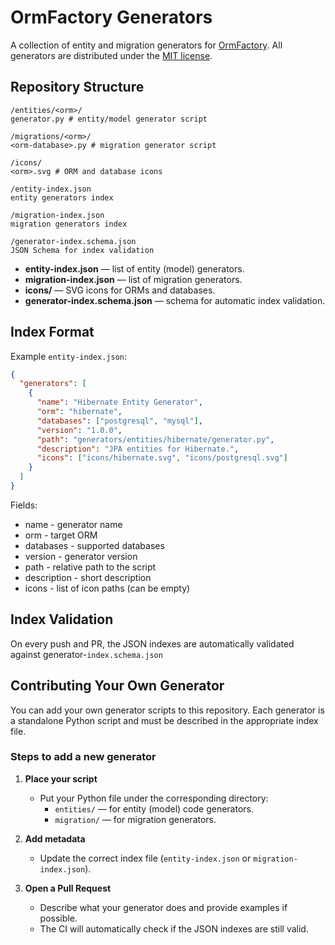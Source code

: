 # OrmFactory Generators

A collection of entity and migration generators for [OrmFactory](https://ormfactory.com).
All generators are distributed under the [MIT license](LICENSE).
## Repository Structure

```
/entities/<orm>/
generator.py # entity/model generator script

/migrations/<orm>/
<orm-database>.py # migration generator script

/icons/
<orm>.svg # ORM and database icons

/entity-index.json
entity generators index

/migration-index.json
migration generators index

/generator-index.schema.json
JSON Schema for index validation
```

- **entity-index.json** — list of entity (model) generators.
- **migration-index.json** — list of migration generators.
- **icons/** — SVG icons for ORMs and databases.
- **generator-index.schema.json** — schema for automatic index validation.

## Index Format

Example `entity-index.json`:

```json
{
  "generators": [
    {
      "name": "Hibernate Entity Generator",
      "orm": "hibernate",
      "databases": ["postgresql", "mysql"],
      "version": "1.0.0",
      "path": "generators/entities/hibernate/generator.py",
      "description": "JPA entities for Hibernate.",
      "icons": ["icons/hibernate.svg", "icons/postgresql.svg"]
    }
  ]
}
```

Fields:

- name - generator name
- orm - target ORM
- databases - supported databases
- version - generator version
- path - relative path to the script
- description - short description
- icons - list of icon paths (can be empty)

## Index Validation

On every push and PR, the JSON indexes are automatically validated against generator-`index.schema.json`

## Contributing Your Own Generator

You can add your own generator scripts to this repository.
Each generator is a standalone Python script and must be described in the appropriate index file.

### Steps to add a new generator

1. **Place your script**
   - Put your Python file under the corresponding directory:
     - `entities/` — for entity (model) code generators.
     - `migration/` — for migration generators.

2. **Add metadata**
   - Update the correct index file (`entity-index.json` or `migration-index.json`).

3. **Open a Pull Request**
   - Describe what your generator does and provide examples if possible.
   - The CI will automatically check if the JSON indexes are still valid.
